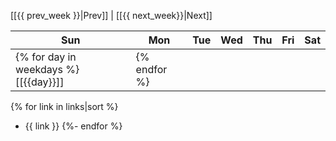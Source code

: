 
[[{{ prev_week }}|Prev]] | [[{{ next_week}}|Next]]

| Sun | Mon | Tue | Wed | Thu | Fri | Sat |
|-----|-----|-----|-----|-----|-----|-----|
| {% for day in weekdays %} [[{{day}}]] |{% endfor %}

{% for link in links|sort %}
- {{ link }}
{%- endfor %}
